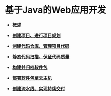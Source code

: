 # **基于Java的Web应用开发**<a name="devcloud_qs_0200"></a>

-   **[概述](基于Java的Web应用开发-概述.md)**  

-   **[创建项目、进行项目规划](基于Java的Web应用开发-创建项目-进行项目规划.md)**  

-   **[创建代码仓库、管理项目代码](基于Java的Web应用开发-创建代码仓库-管理项目代码.md)**  

-   **[静态代码扫描、保证代码质量](基于Java的Web应用开发-静态代码扫描-保证代码质量.md)**  

-   **[构建并归档软件包](基于Java的Web应用开发-构建并归档软件包.md)**  

-   **[部署软件包至云主机](基于Java的Web应用开发-部署软件包至云主机.md)**  

-   **[创建流水线、实现持续交付](基于Java的Web应用开发-创建流水线-实现持续交付.md)**  


